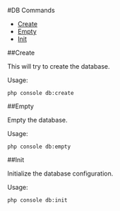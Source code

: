#DB Commands

- [Create](#create)
- [Empty](#empty)
- [Init](#init)

<a name="create"></a>
##Create

This will try to create the database.

Usage:

	php console db:create

<a name="empty"></a>
##Empty

Empty the database.

Usage:

	php console db:empty

<a name="init"></a>
##Init

Initialize the database configuration.

Usage:

	php console db:init